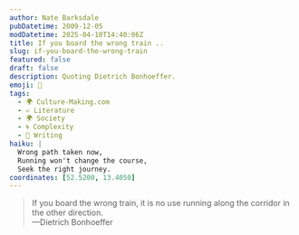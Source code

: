 ```yaml
---
author: Nate Barksdale
pubDatetime: 2009-12-05
modDatetime: 2025-04-10T14:40:06Z
title: If you board the wrong train ..
slug: if-you-board-the-wrong-train
featured: false
draft: false
description: Quoting Dietrich Bonhoeffer.
emoji: 🚉
tags:
  - 🌍 Culture-Making.com
  - ✍️ Literature
  - 🌍 Society
  - 🌀 Complexity
  - 📝 Writing
haiku: |
  Wrong path taken now,  
  Running won't change the course,  
  Seek the right journey.
coordinates: [52.5200, 13.4050]
---
```


> If you board the wrong train, it is no use running along the corridor in the other direction.  
> —Dietrich Bonhoeffer
